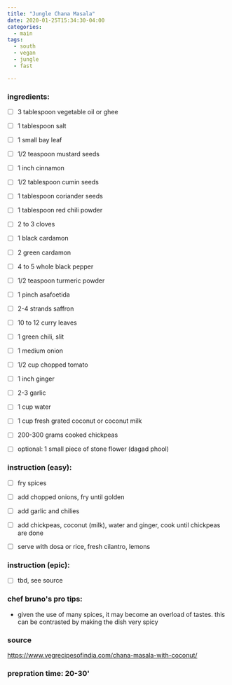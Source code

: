 ```yaml
---
title: "Jungle Chana Masala"
date: 2020-01-25T15:34:30-04:00
categories:
  - main 
tags:
  - south
  - vegan
  - jungle
  - fast

---
```


### ingredients:

- [ ] 3 tablespoon vegetable oil or ghee
- [ ] 1 tablespoon salt
- [ ] 1 small bay leaf
- [ ] 1/2 teaspoon mustard seeds
- [ ] 1 inch cinnamon
- [ ] 1/2 tablespoon cumin seeds
- [ ] 1 tablespoon coriander seeds
- [ ] 1 tablespoon red chili powder
- [ ] 2 to 3 cloves
- [ ] 1 black cardamon
- [ ] 2 green cardamon
- [ ] 4 to 5 whole black pepper
- [ ] 1/2 teaspoon turmeric powder
- [ ] 1 pinch asafoetida
- [ ] 2-4 strands saffron
- [ ] 10 to 12 curry leaves
- [ ] 1 green chili, slit
- [ ] 1 medium onion 
- [ ] 1/2 cup chopped tomato
- [ ] 1 inch ginger 
- [ ] 2-3 garlic 
- [ ] 1 cup water
- [ ] 1 cup fresh grated coconut or coconut milk
- [ ] 200-300 grams cooked chickpeas
- [ ] optional: 1 small piece of stone flower (dagad phool)


### instruction (easy):
- [ ] fry spices
- [ ] add chopped onions, fry until golden
- [ ] add garlic and chilies
- [ ] add chickpeas, coconut (milk), water and ginger, cook until chickpeas are done
- [ ] serve with dosa or rice, fresh cilantro, lemons


### instruction (epic):
- [ ] tbd, see source


### chef bruno's pro tips:

- given the use of many spices, it may become an overload of tastes. this can be contrasted by making the dish very spicy 

### source

https://www.vegrecipesofindia.com/chana-masala-with-coconut/

### prepration time: 20-30'
